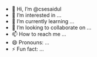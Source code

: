 - 👋 Hi, I’m @csesaidul
- 👀 I’m interested in ...
- 🌱 I’m currently learning ...
- 💞️ I’m looking to collaborate on ...
- 📫 How to reach me ...
- 😄 Pronouns: ...
- ⚡ Fun fact: ...

<!---
csesaidul/csesaidul is a ✨ special ✨ repository because its `README.md` (this file) appears on your GitHub profile.
You can click the Preview link to take a look at your changes.
--->
